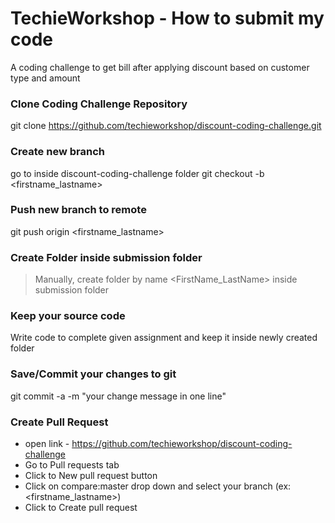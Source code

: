 # TechieWorkshop - How to submit my code
A coding challenge to get bill after applying discount based on customer type and amount

### Clone Coding Challenge Repository
git clone https://github.com/techieworkshop/discount-coding-challenge.git

### Create new branch
go to inside discount-coding-challenge folder
git checkout -b <firstname_lastname>

### Push new branch to remote
git push origin <firstname_lastname>

### Create Folder inside submission folder
> Manually, create folder by name <FirstName_LastName> inside submission folder

### Keep your source code
Write code to complete given assignment and keep it inside newly created folder

### Save/Commit your changes to git
git commit -a -m "your change message in one line"

### Create Pull Request
* open link - https://github.com/techieworkshop/discount-coding-challenge
* Go to Pull requests tab
* Click to New pull request button
* Click on compare:master drop down and select your branch (ex: <firstname_lastname>)
* Click to Create pull request

